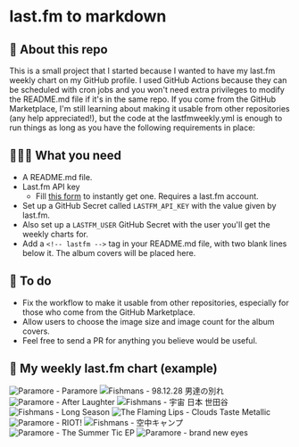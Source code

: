 # last.fm to markdown

## 🤖 About this repo
This is a small project that I started because I wanted to have my last.fm weekly chart on my GitHub profile. I used GitHub Actions because they can be scheduled with cron jobs and you won't need extra privileges to modify the README.md file if it's in the same repo. If you come from the GitHub Marketplace, I'm still learning about making it usable from other repositories (any help appreciated!), but the code at the lastfmweekly.yml is enough to run things as long as you have the following requirements in place:

## 👩🏽‍💻 What you need
* A README.md file.
* Last.fm API key
  * Fill [this form](https://www.last.fm/api/account/create) to instantly get one. Requires a last.fm account.
* Set up a GitHub Secret called ```LASTFM_API_KEY``` with the value given by last.fm.
* Also set up a ```LASTFM_USER``` GitHub Secret with the user you'll get the weekly charts for.
* Add a ```<!-- lastfm -->``` tag in your README.md file, with two blank lines below it. The album covers will be placed here.

## 🚧 To do
* Fix the workflow to make it usable from other repositories, especially for those who come from the GitHub Marketplace.
* Allow users to choose the image size and image count for the album covers.
* Feel free to send a PR for anything you believe would be useful.

## 🎵 My weekly last.fm chart (example)

<!-- lastfm -->
![Paramore - Paramore](https://lastfm.freetls.fastly.net/i/u/64s/bebe11f4ddf3dee473b26c7e2d5c9ff6.png) ![Fishmans - 98.12.28 男達の別れ](https://lastfm.freetls.fastly.net/i/u/64s/f473049c0d8b4dc5cdf70ca773c32ee1.png) ![Paramore - After Laughter](https://lastfm.freetls.fastly.net/i/u/64s/fc4c4f4eb4fa6e9215ecb6705cbb72de.png) ![Fishmans - 宇宙 日本 世田谷](https://lastfm.freetls.fastly.net/i/u/64s/42f09145a2c040959ffe6bbf1a82034c.png) ![Fishmans - Long Season](https://lastfm.freetls.fastly.net/i/u/64s/bff21f34908aa59773d0c3621cb373b0.png) ![The Flaming Lips - Clouds Taste Metallic](https://lastfm.freetls.fastly.net/i/u/64s/3d5fe77ecd5b4863a61cf63cc16392d2.png) ![Paramore - RIOT!](https://lastfm.freetls.fastly.net/i/u/64s/b7a4b3000d0c431fbce299986ac51c48.png) ![Fishmans - 空中キャンプ](https://lastfm.freetls.fastly.net/i/u/64s/534891a8e26aa44f17936987a82f597b.png) ![Paramore - The Summer Tic EP](https://lastfm.freetls.fastly.net/i/u/64s/e01d366ea4064a9aa7cb282c53edbee0.png) ![Paramore - brand new eyes](https://lastfm.freetls.fastly.net/i/u/64s/8935ea2d777c8f2f5f3c7a8f521ea9fb.png) 

